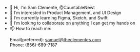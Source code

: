 - 👋 Hi, I’m Sam Clemente, @CountableNewt
- 👀 I’m interested in Product Management, and UI Design
- 🌱 I’m currently learning Figma, Sketch, and Swift
- 💞 I’m looking to collaborate on anything I can get my hands on
- 📫 How to reach me:<p>Email(preferred): samuel@theclementes.com<br>Phone: (856)-689-7187</p>

<!---
CountableNewt/CountableNewt is a ✨ special ✨ repository because its `README.md` (this file) appears on your GitHub profile.
You can click the Preview link to take a look at your changes.
--->
